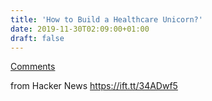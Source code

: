 ```yaml
---
title: 'How to Build a Healthcare Unicorn?'
date: 2019-11-30T02:09:00+01:00
draft: false
---
```


[Comments](https://news.ycombinator.com/item?id=21667214)  
  
from Hacker News https://ift.tt/34ADwf5